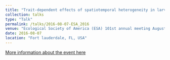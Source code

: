 ```yaml
---
title: "Trait-dependent effects of spatiotemporal heterogeneity in larval dispersal on marine metapopulations."
collection: talks
type: "Talk"
permalink: /talks/2016-08-07-ESA_2016
venue: "Ecological Society of America (ESA) 101st annual meeting August 7-12, 2016."
date: 2016-08-07
location: "Fort lauderdale, FL, USA"
---
```

[More information about the event here](http://esa.org/ftlauderdale/)
